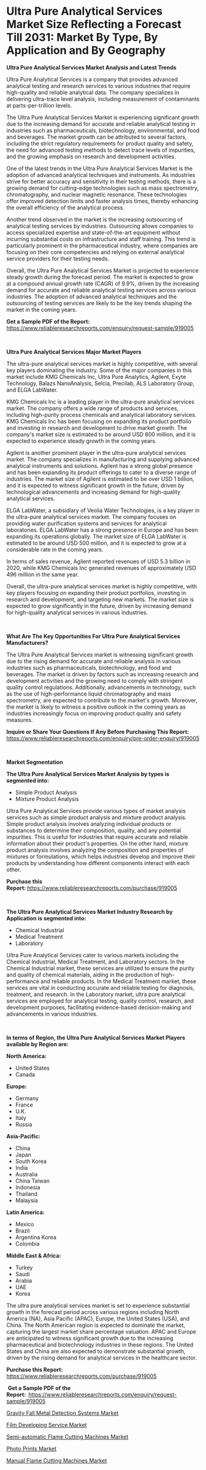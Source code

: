 <p><h1>Ultra Pure Analytical Services Market Size Reflecting a Forecast Till 2031: Market By Type, By Application and By Geography</h1></p><p><strong>Ultra Pure Analytical Services Market Analysis and Latest Trends</strong></p>
<p><p>Ultra Pure Analytical Services is a company that provides advanced analytical testing and research services to various industries that require high-quality and reliable analytical data. The company specializes in delivering ultra-trace level analysis, including measurement of contaminants at parts-per-trillion levels.</p><p>The Ultra Pure Analytical Services Market is experiencing significant growth due to the increasing demand for accurate and reliable analytical testing in industries such as pharmaceuticals, biotechnology, environmental, and food and beverages. The market growth can be attributed to several factors, including the strict regulatory requirements for product quality and safety, the need for advanced testing methods to detect trace levels of impurities, and the growing emphasis on research and development activities.</p><p>One of the latest trends in the Ultra Pure Analytical Services Market is the adoption of advanced analytical techniques and instruments. As industries strive for better accuracy and sensitivity in their testing methods, there is a growing demand for cutting-edge technologies such as mass spectrometry, chromatography, and nuclear magnetic resonance. These technologies offer improved detection limits and faster analysis times, thereby enhancing the overall efficiency of the analytical process.</p><p>Another trend observed in the market is the increasing outsourcing of analytical testing services by industries. Outsourcing allows companies to access specialized expertise and state-of-the-art equipment without incurring substantial costs on infrastructure and staff training. This trend is particularly prominent in the pharmaceutical industry, where companies are focusing on their core competencies and relying on external analytical service providers for their testing needs.</p><p>Overall, the Ultra Pure Analytical Services Market is projected to experience steady growth during the forecast period. The market is expected to grow at a compound annual growth rate (CAGR) of 9.9%, driven by the increasing demand for accurate and reliable analytical testing services across various industries. The adoption of advanced analytical techniques and the outsourcing of testing services are likely to be the key trends shaping the market in the coming years.</p></p>
<p><strong>Get a Sample PDF of the Report:&nbsp;</strong> <a href="https://www.reliableresearchreports.com/enquiry/request-sample/919005">https://www.reliableresearchreports.com/enquiry/request-sample/919005</a></p>
<p>&nbsp;</p>
<p><strong>Ultra Pure Analytical Services Major Market Players</strong></p>
<p><p>The ultra-pure analytical services market is highly competitive, with several key players dominating the industry. Some of the major companies in this market include KMG Chemicals Inc, Ultra Pure Analytics, Agilent, Exyte Technology, Balazs NanoAnalysis, Selcia, Precilab, ALS Laboratory Group, and ELGA LabWater.</p><p>KMG Chemicals Inc is a leading player in the ultra-pure analytical services market. The company offers a wide range of products and services, including high-purity process chemicals and analytical laboratory services. KMG Chemicals Inc has been focusing on expanding its product portfolio and investing in research and development to drive market growth. The company's market size is estimated to be around USD 800 million, and it is expected to experience steady growth in the coming years.</p><p>Agilent is another prominent player in the ultra-pure analytical services market. The company specializes in manufacturing and supplying advanced analytical instruments and solutions. Agilent has a strong global presence and has been expanding its product offerings to cater to a diverse range of industries. The market size of Agilent is estimated to be over USD 1 billion, and it is expected to witness significant growth in the future, driven by technological advancements and increasing demand for high-quality analytical services.</p><p>ELGA LabWater, a subsidiary of Veolia Water Technologies, is a key player in the ultra-pure analytical services market. The company focuses on providing water purification systems and services for analytical laboratories. ELGA LabWater has a strong presence in Europe and has been expanding its operations globally. The market size of ELGA LabWater is estimated to be around USD 500 million, and it is expected to grow at a considerable rate in the coming years.</p><p>In terms of sales revenue, Agilent reported revenues of USD 5.3 billion in 2020, while KMG Chemicals Inc generated revenues of approximately USD 496 million in the same year.</p><p>Overall, the ultra-pure analytical services market is highly competitive, with key players focusing on expanding their product portfolios, investing in research and development, and targeting new markets. The market size is expected to grow significantly in the future, driven by increasing demand for high-quality analytical services in various industries.</p></p>
<p>&nbsp;</p>
<p><strong>What Are The Key Opportunities For Ultra Pure Analytical Services Manufacturers?</strong></p>
<p><p>The Ultra Pure Analytical Services market is witnessing significant growth due to the rising demand for accurate and reliable analysis in various industries such as pharmaceuticals, biotechnology, and food and beverages. The market is driven by factors such as increasing research and development activities and the growing need to comply with stringent quality control regulations. Additionally, advancements in technology, such as the use of high-performance liquid chromatography and mass spectrometry, are expected to contribute to the market's growth. Moreover, the market is likely to witness a positive outlook in the coming years as industries increasingly focus on improving product quality and safety measures.</p></p>
<p><strong>Inquire or Share Your Questions If Any Before Purchasing This Report:</strong> <a href="https://www.reliableresearchreports.com/enquiry/pre-order-enquiry/919005">https://www.reliableresearchreports.com/enquiry/pre-order-enquiry/919005</a></p>
<p>&nbsp;</p>
<p><strong>Market Segmentation</strong></p>
<p><strong>The Ultra Pure Analytical Services Market Analysis by types is segmented into:</strong></p>
<p><ul><li>Simple Product Analysis</li><li>Mixture Product Analysis</li></ul></p>
<p><p>Ultra Pure Analytical Services provide various types of market analysis services such as simple product analysis and mixture product analysis. Simple product analysis involves analyzing individual products or substances to determine their composition, quality, and any potential impurities. This is useful for industries that require accurate and reliable information about their product's properties. On the other hand, mixture product analysis involves analyzing the composition and properties of mixtures or formulations, which helps industries develop and improve their products by understanding how different components interact with each other.</p></p>
<p><strong>Purchase this Report:&nbsp;</strong><a href="https://www.reliableresearchreports.com/purchase/919005">https://www.reliableresearchreports.com/purchase/919005</a></p>
<p>&nbsp;</p>
<p><strong>The Ultra Pure Analytical Services Market Industry Research by Application is segmented into:</strong></p>
<p><ul><li>Chemical Industrial</li><li>Medical Treatment</li><li>Laboratory</li></ul></p>
<p><p>Ultra Pure Analytical Services cater to various markets including the Chemical Industrial, Medical Treatment, and Laboratory sectors. In the Chemical Industrial market, these services are utilized to ensure the purity and quality of chemical materials, aiding in the production of high-performance and reliable products. In the Medical Treatment market, these services are vital in conducting accurate and reliable testing for diagnosis, treatment, and research. In the Laboratory market, ultra pure analytical services are employed for analytical testing, quality control, research, and development purposes, facilitating evidence-based decision-making and advancements in various industries.</p></p>
<p>&nbsp;</p>
<p><strong>In terms of Region, the Ultra Pure Analytical Services Market Players available by Region are:</strong></p>
<p>
    <p> <strong> North America: </strong>
        <ul>
            <li>United States</li>
            <li>Canada</li>
        </ul>
        </p> 
    <p> <strong> Europe: </strong>
        <ul>
            <li>Germany</li>
            <li>France</li>
            <li>U.K.</li>
            <li>Italy</li>
            <li>Russia</li>
        </ul>
        </p> 
    <p> <strong> Asia-Pacific: </strong>
        <ul>
            <li>China</li>
            <li>Japan</li>
            <li>South Korea</li>
            <li>India</li>
            <li>Australia</li>
            <li>China Taiwan</li>
            <li>Indonesia</li>
            <li>Thailand</li>
            <li>Malaysia</li>
        </ul>
        </p> 
    <p> <strong> Latin America: </strong>
        <ul>
            <li>Mexico</li>
            <li>Brazil</li>
            <li>Argentina Korea</li>
            <li>Colombia</li>
        </ul>
        </p> 
    <p> <strong> Middle East & Africa: </strong>
        <ul>
            <li>Turkey</li>
            <li>Saudi</li>
            <li>Arabia</li>
            <li>UAE</li>
            <li>Korea</li>
        </ul>
    </p>
    </p>
<p><p>The ultra pure analytical services market is set to experience substantial growth in the forecast period across various regions including North America (NA), Asia Pacific (APAC), Europe, the United States (USA), and China. The North American region is expected to dominate the market, capturing the largest market share percentage valuation. APAC and Europe are anticipated to witness significant growth due to the increasing pharmaceutical and biotechnology industries in these regions. The United States and China are also expected to demonstrate substantial growth, driven by the rising demand for analytical services in the healthcare sector.</p></p>
<p><strong>Purchase this Report: </strong><a href="https://www.reliableresearchreports.com/purchase/919005">https://www.reliableresearchreports.com/purchase/919005</a></p>
<p>&nbsp;<strong>Get a Sample PDF of the Report:&nbsp;&nbsp;</strong><a href="https://www.reliableresearchreports.com/enquiry/request-sample/919005">https://www.reliableresearchreports.com/enquiry/request-sample/919005</a></p>
<p><strong></strong></p>
<p><p><a href="https://medium.com/@jettreichel44/gravity-fall-metal-detection-systems-market-size-market-outlook-and-market-forecast-2024-to-2031-997f548a4925">Gravity Fall Metal Detection Systems Market</a></p><p><a href="https://github.com/deliacustodio40/Market-Research-Report-List-2/blob/main/film-developing-service-market.md">Film Developing Service Market</a></p><p><a href="https://medium.com/@avacampbell767/semi-automatic-flame-cutting-machines-market-outlook-industry-overview-and-forecast-2024-to-2031-0ceb187609e4">Semi-automatic Flame Cutting Machines Market</a></p><p><a href="https://github.com/maliyahmorrow6654/Market-Research-Report-List-2/blob/main/photo-prints-market.md">Photo Prints Market</a></p><p><a href="https://medium.com/p/caa4423e6f47/edit">Manual Flame Cutting Machines Market</a></p></p>